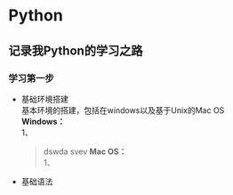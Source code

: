 # Python
## 记录我Python的学习之路
### 学习第一步
* 基础环境搭建  
 基本环境的搭建，包括在windows以及基于Unix的Mac OS  
  **Windows：**  
    1、 
    >dswda
    >svev
  **Mac OS：**  
    1、  
* 基础语法
